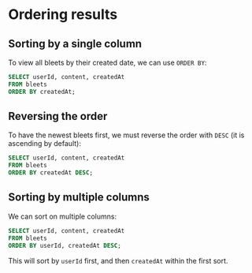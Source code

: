 # Ordering results

<Vimeo id="934996601" />

## Sorting by a single column

To view all bleets by their created date, we can use `ORDER BY`:

```sql
SELECT userId, content, createdAt
FROM bleets
ORDER BY createdAt;
```

## Reversing the order

To have the newest bleets first, we must reverse the order with `DESC` (it is
ascending by default):

```sql
SELECT userId, content, createdAt
FROM bleets
ORDER BY createdAt DESC;
```

## Sorting by multiple columns

We can sort on multiple columns:

```sql
SELECT userId, content, createdAt
FROM bleets
ORDER BY userId, createdAt DESC;
```

This will sort by `userId` first, and then `createdAt` within the first sort.
